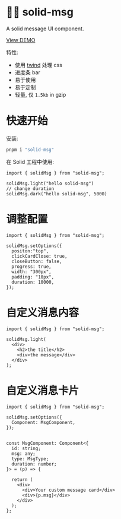 # 🏂🏽 solid-msg

A solid message UI component.

[View DEMO](https://solid-msg.gewulian.com)

特性:

- 使用 [twind](https://github.com/tw-in-js/twind) 处理 css
- 进度条 bar
- 易于使用
- 易于定制
- 轻量, 仅 `1.5kb` in gzip

# 快速开始

安装:

```sh
pnpm i "solid-msg"
```

在 Solid 工程中使用:

```tsx
import { solidMsg } from "solid-msg";

solidMsg.light("hello solid-msg")
// change duration
solidMsg.dark("hello solid-msg", 5000)
```

# 调整配置

```tsx
import { solidMsg } from "solid-msg";

solidMsg.setOptions({
  positon:"top",
  clickCardClose: true,
  closeButton: false,
  progress: true,
  width: "300px",
  padding: "10px",
  duration: 10000,
});
```

# 自定义消息内容

```tsx
import { solidMsg } from "solid-msg";

solidMsg.light(
  <div>
    <h2>the title</h2>
    <div>the message</div>
  </div>
);
```


# 自定义消息卡片

```tsx
import { solidMsg } from "solid-msg";

solidMsg.setOptions({
  Component: MsgComponent,
});


const MsgComponent: Component<{
  id: string;
  msg: any;
  type: MsgType;
  duration: number;
}> = (p) => {

  return (
    <div>
      <div>Your custom message card</div>
      <div>{p.msg}</div>
    </div>
  );
};

```

